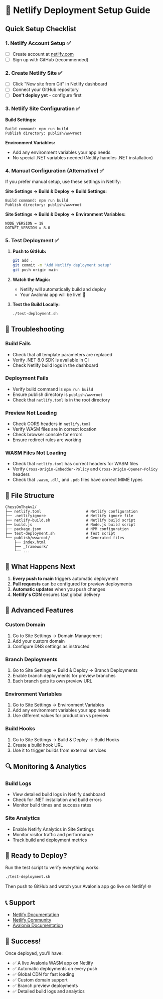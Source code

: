 # 🚀 Netlify Deployment Setup Guide

## Quick Setup Checklist

### 1. Netlify Account Setup ✅
- [ ] Create account at [netlify.com](https://netlify.com)
- [ ] Sign up with GitHub (recommended)

### 2. Create Netlify Site ✅
- [ ] Click "New site from Git" in Netlify dashboard
- [ ] Connect your GitHub repository
- [ ] **Don't deploy yet** - configure first

### 3. Netlify Site Configuration ✅

**Build Settings:**
```
Build command: npm run build
Publish directory: publish/wwwroot
```

**Environment Variables:**
- Add any environment variables your app needs
- No special .NET variables needed (Netlify handles .NET installation)

### 4. Manual Configuration (Alternative) ✅

If you prefer manual setup, use these settings in Netlify:

**Site Settings → Build & Deploy → Build Settings:**
```
Build command: npm run build
Publish directory: publish/wwwroot
```

**Site Settings → Build & Deploy → Environment Variables:**
```
NODE_VERSION = 18
DOTNET_VERSION = 8.0
```

### 5. Test Deployment ✅

1. **Push to GitHub:**
   ```bash
   git add .
   git commit -m "Add Netlify deployment setup"
   git push origin main
   ```

2. **Watch the Magic:**
   - Netlify will automatically build and deploy
   - Your Avalonia app will be live! 🎉

3. **Test the Build Locally:**
   ```bash
   ./test-deployment.sh
   ```

## 🔧 Troubleshooting

### Build Fails
- Check that all template parameters are replaced
- Verify .NET 8.0 SDK is available in CI
- Check Netlify build logs in the dashboard

### Deployment Fails
- Verify build command is `npm run build`
- Ensure publish directory is `publish/wwwroot`
- Check that `netlify.toml` is in the root directory

### Preview Not Loading
- Check CORS headers in `netlify.toml`
- Verify WASM files are in correct location
- Check browser console for errors
- Ensure redirect rules are working

### WASM Files Not Loading
- Check that `netlify.toml` has correct headers for WASM files
- Verify `Cross-Origin-Embedder-Policy` and `Cross-Origin-Opener-Policy` headers
- Check that `.wasm`, `.dll`, and `.pdb` files have correct MIME types

## 📁 File Structure

```
ChessOnTheAv2/
├── netlify.toml                    # Netlify configuration
├── .netlifyignore                  # Netlify ignore file
├── netlify-build.sh                # Netlify build script
├── build.js                        # Node.js build script
├── package.json                    # NPM configuration
├── test-deployment.sh              # Test script
└── publish/wwwroot/                # Generated files
    ├── index.html
    ├── _framework/
    └── ...
```

## 🎯 What Happens Next

1. **Every push to main** triggers automatic deployment
2. **Pull requests** can be configured for preview deployments
3. **Automatic updates** when you push changes
4. **Netlify's CDN** ensures fast global delivery

## 🚀 Advanced Features

### Custom Domain
1. Go to Site Settings → Domain Management
2. Add your custom domain
3. Configure DNS settings as instructed

### Branch Deployments
1. Go to Site Settings → Build & Deploy → Branch Deployments
2. Enable branch deployments for preview branches
3. Each branch gets its own preview URL

### Environment Variables
1. Go to Site Settings → Environment Variables
2. Add any environment variables your app needs
3. Use different values for production vs preview

### Build Hooks
1. Go to Site Settings → Build & Deploy → Build Hooks
2. Create a build hook URL
3. Use it to trigger builds from external services

## 🔍 Monitoring & Analytics

### Build Logs
- View detailed build logs in Netlify dashboard
- Check for .NET installation and build errors
- Monitor build times and success rates

### Site Analytics
- Enable Netlify Analytics in Site Settings
- Monitor visitor traffic and performance
- Track build and deployment metrics

## 🚀 Ready to Deploy?

Run the test script to verify everything works:
```bash
./test-deployment.sh
```

Then push to GitHub and watch your Avalonia app go live on Netlify! 🌐

## 📞 Support

- [Netlify Documentation](https://docs.netlify.com/)
- [Netlify Community](https://community.netlify.com/)
- [Avalonia Documentation](https://docs.avaloniaui.net/)

## 🎉 Success!

Once deployed, you'll have:
- ✅ A live Avalonia WASM app on Netlify
- ✅ Automatic deployments on every push
- ✅ Global CDN for fast loading
- ✅ Custom domain support
- ✅ Branch preview deployments
- ✅ Detailed build logs and analytics
